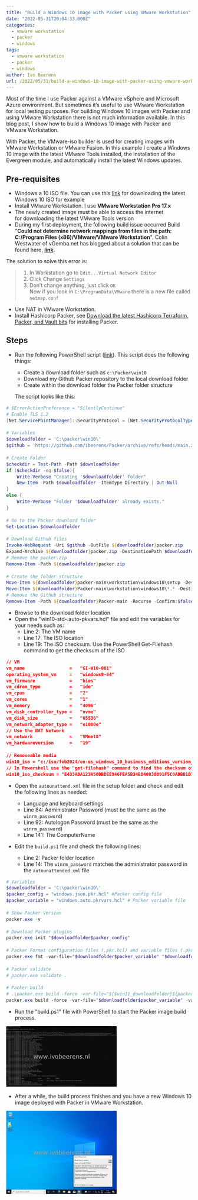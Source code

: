 ```yaml
---
title: "Build a Windows 10 image with Packer using VMware Workstation"
date: "2022-05-31T20:04:33.000Z"
categories: 
  - vmware workstation
  - packer
  - windows
tags: 
  - vmware workstation
  - packer
  - windows
author: Ivo Beerens
url: /2022/05/31/build-a-windows-10-image-with-packer-using-vmware-workstation/
---
```


Most of the time I use Packer against a VMware vSphere and Microsoft Azure environment. But sometimes it’s useful to use VMware Workstation for local testing purposes. For building Windows 10 images with Packer and using VMware Workstation there is not much information available. In this blog post, I show how to build a Windows 10 image with Packer and VMware Workstation.

With Packer, the VMware-iso builder is used for creating images with VMware Workstation or VMware Fusion. In this example I create a Windows 10 image with the latest VMware Tools installed, the installation of the Evergreen module, and automatically install the latest Windows updates.

## **Pre-requisites**

- Windows a 10 ISO file. You can use this [link](https://www.ivobeerens.nl/2021/05/19/quick-tip-download-the-latest-windows-10-iso-file/) for downloading the latest Windows 10 ISO for example
- Install VMware Workstation. I use **VMware Workstation Pro 17.x**
- The newly created image must be able to access the internet for downloading the latest VMware Tools version
- During my first deployment, the following build issue occurred Build "**Could not determine network mappings from files in the path: C:/Program Files (x86)/VMware/VMware Workstation**". Colin Westwater of vGemba.net has blogged about a solution that can be found here, [**link**](https://www.vgemba.net/vmware/Packer-Workstation-Error/).

The solution to solve this error is:

>1. In Workstation go to `Edit...Virtual Network Editor`
>2. Click Change `Settings`
>3. Don’t change anything, just click `OK` <br>
>Now if you look in `C:\ProgramData\VMware` there is a new file called `netmap.conf`

- Use NAT in VMware Workstation.
- Install Hashicorp Packer, see [Download the latest Hashicorp Terraform, Packer, and Vault bits](https://www.ivobeerens.nl/2023/09/22/download-the-latest-hashicorp-terraform-packer-and-vault-bits/)
 for installing Packer.

## **Steps**

- Run the following PowerShell script ([link](https://raw.githubusercontent.com/ibeerens/Packer/main/workstation/windows10/download.ps1)). This script does the following things:
  - Create a download folder such as `c:\Packer\win10`
  - Download my Github Packer repository to the local download folder
  - Create within the download folder the Packer folder structure

  The script looks like this:

```powershell
# $ErrorActionPreference = "SilentlyContinue"
# Enable TLS 1.2
[Net.ServicePointManager]::SecurityProtocol = [Net.SecurityProtocolType]::Tls12
 
# Variables
$downloadfolder = 'C:\packer\win10\'
$github = 'https://github.com/ibeerens/Packer/archive/refs/heads/main.zip'
 
# Create Folder
$checkdir = Test-Path -Path $downloadfolder
if ($checkdir -eq $false){
    Write-Verbose "Creating '$downloadfolder' folder"
    New-Item -Path $downloadfolder -ItemType Directory | Out-Null
}
else {
    Write-Verbose "Folder '$downloadfolder' already exists."
}
 
# Go to the Packer download folder
Set-Location $downloadfolder
 
# Download Github files
Invoke-WebRequest -Uri $github -OutFile ${downloadfolder}packer.zip
Expand-Archive ${downloadfolder}packer.zip -DestinationPath $downloadfolder
# Remove the packer.zip
Remove-Item -Path ${downloadfolder}packer.zip 
 
# Create the folder structure
Move-Item ${downloadfolder}packer-main\workstation\windows10\setup -Destination $downloadfolder 
Move-Item ${downloadfolder}Packer-main\workstation\windows10\*.* -Destination $downloadfolder
# Remove the Github structure
Remove-Item -Path ${downloadfolder}Packer-main -Recurse -Confirm:$false -Force
```

- Browse to the download folder location
- Open the "win10-std-.auto-pkvars.hcl" file and edit the variables for your needs such as:
  - Line 2: The VM name
  - Line 17: The ISO location
  - Line 19: The ISO checksum. Use the PowerShell Get-Filehash command to get the checksum of the ISO

```json
// VM
vm_name                 =   "GI-W10-001" 
operating_system_vm     =   "windows9-64"
vm_firmware             =   "bios"
vm_cdrom_type           =   "ide"
vm_cpus                 =   "2"
vm_cores                =   "1"
vm_memory               =   "4096"
vm_disk_controller_type =   "nvme"
vm_disk_size            =   "65536"
vm_network_adapter_type =   "e1000e"
// Use the NAT Network
vm_network              =   "VMnet8"
vm_hardwareversion      =   "19"
 
// Removeable media
win10_iso = "c:/iso/feb2024/en-us_windows_10_business_editions_version_22h2_updated_feb_2024_x64_dvd_732d1707.iso"
// In Powershell use the "get-filehash" command to find the checksum of the ISO
win10_iso_checksum = "E433ADA123A50DBDEE946FEA5B34BD40038891F5C0ADBB1D72CACF5A633AD391"
```

- Open the `autounattend.xml` file in the setup folder and check and edit the following lines as needed:
  - Language and keyboard settings
  - Line 84: Administrator Password (must be the same as the `winrm_password`)
  - Line 92: Autologon Password (must be the same as the `winrm_password`)
  - Line 141: The ComputerName

- Edit the `build.ps1` file and check the following lines:
  - Line 2: Packer folder location
  - Line 14: The `winrm_password` matches the administrator password in the `autounattended.xml` file

```powershell
# Variables
$downloadfolder = 'C:\packer\win10\'
$packer_config = "windows.json.pkr.hcl" #Packer config file
$packer_variable = "windows.auto.pkrvars.hcl" # Packer variable file

# Show Packer Version
packer.exe -v

# Download Packer plugins
packer.exe init "$downloadfolder$packer_config"

# Packer Format configuration files (.pkr.hcl) and variable files (.pkrvars.hcl) are updated.
packer.exe fmt -var-file="$downloadfolder$packer_variable" "$downloadfolder$packer_config"

# Packer validate
# packer.exe validate .

# Packer build
# .\packer.exe build -force -var-file="${$win11_downloadfolder}${packer_variable}" "${$win11_downloadfolder}${packer_config}"
packer.exe build -force -var-file="$downloadfolder$packer_variable" -var "winrm_username=administrator" -var "winrm_password=ThisisagoodPassword!" "$downloadfolder$packer_config"
```

- Run the "build.ps1" file with PowerShell to start the Packer image build process.

[![](images/PackerRun-300x164.jpg)](images/PackerRun.jpg)

- After a while, the build process finishes and you have a new Windows 10 image deployed with Packer in VMware Workstation.

[![](images/Windows-300x225.jpg)](images/Windows.jpg)